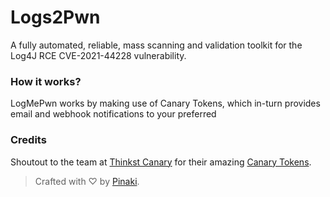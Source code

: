 # Logs2Pwn
A fully automated, reliable, mass scanning and validation toolkit for the Log4J RCE CVE-2021-44228 vulnerability.

### How it works?
LogMePwn works by making use of Canary Tokens, which in-turn provides email and webhook notifications to your preferred

### Credits
Shoutout to the team at [Thinkst Canary](https://canary.tools/) for their amazing [Canary Tokens](https://canarytokens.org).

> Crafted with ♡ by [Pinaki](@0xInfection).